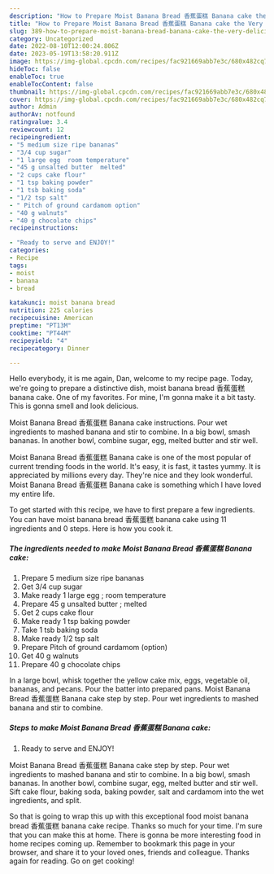```yaml
---
description: "How to Prepare Moist Banana Bread 香蕉蛋糕 Banana cake the Very Delicious"
title: "How to Prepare Moist Banana Bread 香蕉蛋糕 Banana cake the Very Delicious"
slug: 389-how-to-prepare-moist-banana-bread-banana-cake-the-very-delicious
category: Uncategorized
date: 2022-08-10T12:00:24.806Z
date: 2023-05-19T13:58:20.911Z
image: https://img-global.cpcdn.com/recipes/fac921669abb7e3c/680x482cq70/moist-banana-bread-香蕉蛋糕-banana-cake-recipe-main-photo.jpg
hideToc: false
enableToc: true
enableTocContent: false
thumbnail: https://img-global.cpcdn.com/recipes/fac921669abb7e3c/680x482cq70/moist-banana-bread-香蕉蛋糕-banana-cake-recipe-main-photo.jpg
cover: https://img-global.cpcdn.com/recipes/fac921669abb7e3c/680x482cq70/moist-banana-bread-香蕉蛋糕-banana-cake-recipe-main-photo.jpg
author: Admin
authorAv: notfound
ratingvalue: 3.4
reviewcount: 12
recipeingredient:
- "5 medium size ripe bananas"
- "3/4 cup sugar"
- "1 large egg  room temperature"
- "45 g unsalted butter  melted"
- "2 cups cake flour"
- "1 tsp baking powder"
- "1 tsb baking soda"
- "1/2 tsp salt"
- " Pitch of ground cardamom option"
- "40 g walnuts"
- "40 g chocolate chips"
recipeinstructions:

- "Ready to serve and ENJOY!"
categories:
- Recipe
tags:
- moist
- banana
- bread

katakunci: moist banana bread 
nutrition: 225 calories
recipecuisine: American
preptime: "PT13M"
cooktime: "PT44M"
recipeyield: "4"
recipecategory: Dinner

---
```



Hello everybody, it is me again, Dan, welcome to my recipe page. Today, we're going to prepare a distinctive dish, moist banana bread 香蕉蛋糕 banana cake. One of my favorites. For mine, I'm gonna make it a bit tasty. This is gonna smell and look delicious.

Moist Banana Bread 香蕉蛋糕 Banana cake instructions. Pour wet ingredients to mashed banana and stir to combine. In a big bowl, smash bananas. In another bowl, combine sugar, egg, melted butter and stir well.

Moist Banana Bread 香蕉蛋糕 Banana cake is one of the most popular of current trending foods in the world. It's easy, it is fast, it tastes yummy. It is appreciated by millions every day. They're nice and they look wonderful. Moist Banana Bread 香蕉蛋糕 Banana cake is something which I have loved my entire life.


To get started with this recipe, we have to first prepare a few ingredients. You can have moist banana bread 香蕉蛋糕 banana cake using 11 ingredients and 0 steps. Here is how you cook it.

<!--inarticleads1-->

##### The ingredients needed to make Moist Banana Bread 香蕉蛋糕 Banana cake:

1. Prepare 5 medium size ripe bananas
1. Get 3/4 cup sugar
1. Make ready 1 large egg ; room temperature
1. Prepare 45 g unsalted butter ; melted
1. Get 2 cups cake flour
1. Make ready 1 tsp baking powder
1. Take 1 tsb baking soda
1. Make ready 1/2 tsp salt
1. Prepare  Pitch of ground cardamom (option)
1. Get 40 g walnuts
1. Prepare 40 g chocolate chips


In a large bowl, whisk together the yellow cake mix, eggs, vegetable oil, bananas, and pecans. Pour the batter into prepared pans. Moist Banana Bread 香蕉蛋糕 Banana cake step by step. Pour wet ingredients to mashed banana and stir to combine. 

<!--inarticleads2-->

##### Steps to make Moist Banana Bread 香蕉蛋糕 Banana cake:


1. Ready to serve and ENJOY!

Moist Banana Bread 香蕉蛋糕 Banana cake step by step. Pour wet ingredients to mashed banana and stir to combine. In a big bowl, smash bananas. In another bowl, combine sugar, egg, melted butter and stir well. Sift cake flour, baking soda, baking powder, salt and cardamom into the wet ingredients, and split. 

So that is going to wrap this up with this exceptional food moist banana bread 香蕉蛋糕 banana cake recipe. Thanks so much for your time. I'm sure that you can make this at home. There is gonna be more interesting food in home recipes coming up. Remember to bookmark this page in your browser, and share it to your loved ones, friends and colleague. Thanks again for reading. Go on get cooking!
